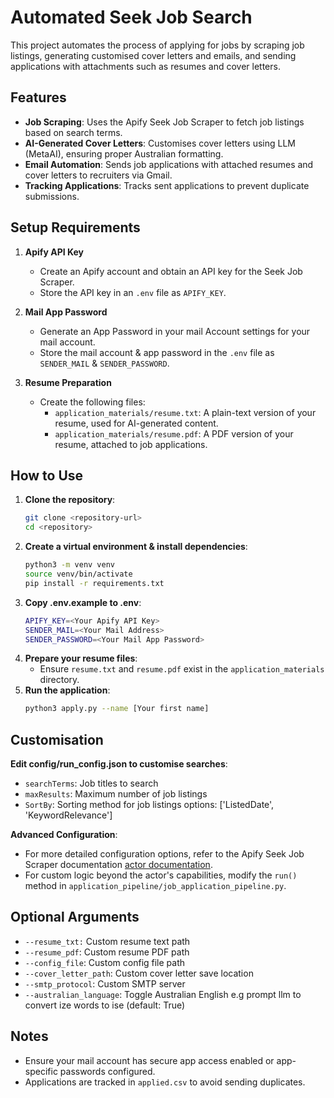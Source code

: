 # Automated Seek Job Search

This project automates the process of applying for jobs by scraping job listings, generating customised cover letters and emails, and sending applications with attachments such as resumes and cover letters.

## Features

- **Job Scraping**: Uses the Apify Seek Job Scraper to fetch job listings based on search terms.
- **AI-Generated Cover Letters**: Customises cover letters using LLM (MetaAI), ensuring proper Australian formatting.
- **Email Automation**: Sends job applications with attached resumes and cover letters to recruiters via Gmail.
- **Tracking Applications**: Tracks sent applications to prevent duplicate submissions.

## Setup Requirements

1. **Apify API Key**  
   - Create an Apify account and obtain an API key for the Seek Job Scraper.
   - Store the API key in an `.env` file as `APIFY_KEY`.

2. **Mail App Password**  
   - Generate an App Password in your mail Account settings for your mail account.
   - Store the mail account & app password in the `.env` file as `SENDER_MAIL` & `SENDER_PASSWORD`.

3. **Resume Preparation**  
   - Create the following files:
     - `application_materials/resume.txt`: A plain-text version of your resume, used for AI-generated content.
     - `application_materials/resume.pdf`: A PDF version of your resume, attached to job applications.

## How to Use

1. **Clone the repository**:  
   ```bash
   git clone <repository-url>
   cd <repository>
   ```
2. **Create a virtual environment & install dependencies**:
   ```bash
   python3 -m venv venv
   source venv/bin/activate
   pip install -r requirements.txt
   ```
3. **Copy .env.example to .env**:
    ```bash
    APIFY_KEY=<Your Apify API Key>
    SENDER_MAIL=<Your Mail Address>
    SENDER_PASSWORD=<Your Mail App Password>
    ```
4. **Prepare your resume files**:
    - Ensure `resume.txt` and `resume.pdf` exist in the `application_materials` directory.
5.
    **Run the application**:
    ```bash
    python3 apply.py --name [Your first name]
    ```

## Customisation
**Edit config/run_config.json to customise searches**:
 - `searchTerms`: Job titles to search
 - `maxResults`: Maximum number of job listings
 - `SortBy`: Sorting method for job listings options: ['ListedDate', 'KeywordRelevance']

**Advanced Configuration**:
 - For more detailed configuration options, refer to the Apify Seek Job Scraper documentation [actor documentation](https://apify.com/websift/seek-job-scraper).
 - For custom logic beyond the actor's capabilities, modify the `run()` method in `application_pipeline/job_application_pipeline.py`.

## Optional Arguments
 - `--resume_txt:` Custom resume text path
 - `--resume_pdf`: Custom resume PDF path
 - `--config_file`: Custom config file path
 - `--cover_letter_path`: Custom cover letter save location
 - `--smtp_protocol`: Custom SMTP server
 - `--australian_language`: Toggle Australian English e.g prompt llm to convert ize words to ise (default: True)

## Notes
- Ensure your mail account has secure app access enabled or app-specific passwords configured.
- Applications are tracked in `applied.csv` to avoid sending duplicates.